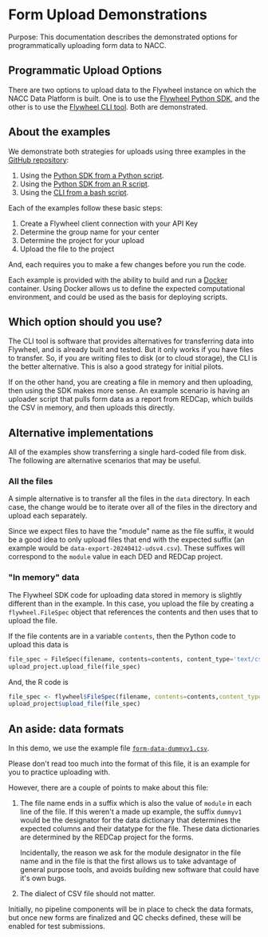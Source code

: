 # Form Upload Demonstrations

Purpose: This documentation describes the demonstrated options for programmatically uploading form data to NACC.

## Programmatic Upload Options

There are two options to upload data to the Flywheel instance on which the NACC Data Platform is built.
One is to use the [Flywheel Python SDK](https://flywheel-io.gitlab.io/product/backend/sdk/index.html), and the other is to use the [Flywheel CLI tool](https://docs.flywheel.io/CLI_Command_Guides/).
Both are demonstrated.

## About the examples

We demonstrate both strategies for uploads using three examples in the [GitHub repository](https://github.com/naccdata/form-upload-demo):

1. Using the [Python SDK from a Python script](https://github.com/naccdata/form-upload-demo/tree/main/demo/python-uploader).
2. Using the [Python SDK from an R script](https://github.com/naccdata/form-upload-demo/tree/main/demo/r-uploader).
3. Using the [CLI from a bash script](https://github.com/naccdata/form-upload-demo/tree/main/demo/fwcli).

Each of the examples follow these basic steps:

1. Create a Flywheel client connection with your API Key
2. Determine the group name for your center
3. Determine the project for your upload
4. Upload the file to the project

And, each requires you to make a few changes before you run the code.

Each example is provided with the ability to build and run a [Docker](https://www.docker.com) container.
Using Docker allows us to define the expected computational environment, and could be used as the basis for deploying scripts.

## Which option should you use?

The CLI tool is software that provides alternatives for transferring data into Flywheel, and is already built and tested.
But it only works if you have files to transfer.
So, if you are writing files to disk (or to cloud storage), the CLI is the better alternative.
This is also a good strategy for initial pilots.

If on the other hand, you are creating a file in memory and then uploading, then using the SDK makes more sense.
An example scenario is having an uploader script that pulls form data as a report from REDCap, which builds the CSV in memory, and then uploads this directly.

## Alternative implementations

All of the examples show transferring a single hard-coded file from disk.
The following are alternative scenarios that may be useful.

### All the files

A simple alternative is to transfer all the files in the `data` directory.
In each case, the change would be to iterate over all of the files in the directory and upload each separately.

Since we expect files to have the "module" name as the file suffix, it would be a good idea to only upload files that end with the expected suffix (an example would be `data-export-20240412-udsv4.csv`).
These suffixes will correspond to the `module` value in each DED and REDCap project.

### "In memory" data

The Flywheel SDK code for uploading data stored in memory is slightly different than in the example.
In this case, you upload the file by creating a `flywheel.FileSpec` object that references the contents and then uses that to upload the file.

If the file contents are in a variable `contents`, then the Python code to upload this data is

```python
file_spec = FileSpec(filename, contents=contents, content_type='text/csv')
upload_project.upload_file(file_spec)
```

And, the R code is

```R
file_spec <- flywheel$FileSpec(filename, contents=contents,content_type='text/csv')
upload_project$upload_file(file_spec)
```

## An aside: data formats

In this demo, we use the example file [`form-data-dummyv1.csv`](https://github.com/naccdata/form-upload-demo/blob/main/data/form-data-dummyv1.csv).

Please don't read too much into the format of this file, it is an example for you to practice uploading with.

However, there are a couple of points to make about this file:

1. The file name ends in a suffix which is also the value of `module` in each line of the file.
   If this weren't a made up example, the suffix `dummyv1` would be the designator for the data dictionary that determines the expected columns and their datatype for the file.
   These data dictionaries are determined by the REDCap project for the forms.

   Incidentally, the reason we ask for the module designator in the file name and in the file is that the first allows us to take advantage of general purpose tools, and avoids building new software that could have it's own bugs.

2. The dialect of CSV file should not matter.

Initially, no pipeline components will be in place to check the data formats, but once new forms are finalized and QC checks defined, these will be enabled for test submissions.
